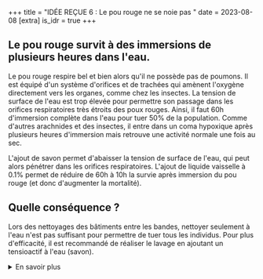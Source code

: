 +++
title = "IDÉE REÇUE 6 : Le pou rouge ne se noie pas "
date = 2023-08-08
[extra]
is_idr = true
+++

## Le pou rouge survit à des immersions de plusieurs heures dans l'eau.

Le pou rouge respire bel et bien alors qu'il ne possède pas de poumons. Il est équipé d'un système d'orifices et de trachées qui amènent l'oxygène directement vers les organes, comme chez les insectes. La tension de surface de l'eau est trop élevée pour permettre son passage dans les orifices respiratoires très étroits des poux rouges. Ainsi, il faut 60h d'immersion complète dans l'eau pour tuer 50% de la population. Comme d'autres arachnides et des insectes, il entre dans un coma hypoxique après plusieurs heures d'immersion mais retrouve une activité normale une fois au sec.

L'ajout de savon permet d'abaisser la tension de surface de l'eau, qui peut alors pénétrer dans les orifices respiratoires. L'ajout de liquide vaisselle à 0.1% permet de réduire de 60h à 10h la survie après immersion du pou rouge (et donc d'augmenter la mortalité). 

## Quelle conséquence ?

Lors des nettoyages des bâtiments entre les bandes, nettoyer seulement à l'eau n'est pas suffisant pour permettre de tuer tous les individus. Pour plus d'efficacité, il est recommandé de réaliser le lavage en ajoutant un tensioactif à l'eau (savon). 


<details>
    <summary>En savoir plus</summary>

### Sources Scientifiques

Les informations résumées dans cette section sont issues de travaux de l'équipe de L. Roy, non publiés au moment de l'élaboration du site. Ils ont consisté en deux grandes types d'expérimentations : (1°) des tests d'immersion où l'on a immergé in vitro en conditions contrôlées des centaines de femelles adultes dans de l'eau brute ou additionnée de différents produits et à mesurer la mortalité induite par des durées d'immersion variées. (2°) Des observations au microscope optique sur une vingtaine de femelles adultes vivantes ont été réalisées pour déterminer le trajet des liquides dans les trachées de l'acarien : comme sa cuticule est transparente, on peut visualiser les trachées, organes respiratoire reliant dans le corps de l'acarien les orifices permettant l'entrée de l'air depuis l'extérieur (stigmates) et les différents organes. Au cours de ces tests, l'existence d'un coma hypoxique similaire à celui décrit chez une araignée dans l'étude suivante a été observé :
Petillon et al. (2011?)???



</details>